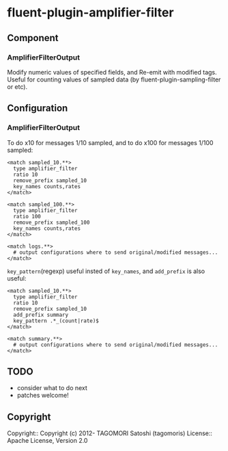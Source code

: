 # fluent-plugin-amplifier-filter

## Component

### AmplifierFilterOutput

Modify numeric values of specified fields, and Re-emit with modified tags. Useful for counting values of sampled data (by fluent-plugin-sampling-filter or etc).

## Configuration

### AmplifierFilterOutput

To do x10 for messages 1/10 sampled, and to do x100 for messages 1/100 sampled:

    <match sampled_10.**>
      type amplifier_filter
      ratio 10
      remove_prefix sampled_10
      key_names counts,rates
    </match>
    
    <match sampled_100.**>
      type amplifier_filter
      ratio 100
      remove_prefix sampled_100
      key_names counts,rates
    </match>
    
    <match logs.**>
      # output configurations where to send original/modified messages...
    </match>

`key_pattern`(regexp) useful insted of `key_names`, and `add_prefix` is also useful:

    <match sampled_10.**>
      type amplifier_filter
      ratio 10
      remove_prefix sampled_10
      add_prefix summary
      key_pattern .*_(count|rate)$
    </match>
    
    <match summary.**>
      # output configurations where to send original/modified messages...
    </match>

## TODO

* consider what to do next
* patches welcome!

## Copyright

Copyright:: Copyright (c) 2012- TAGOMORI Satoshi (tagomoris)
License::   Apache License, Version 2.0
